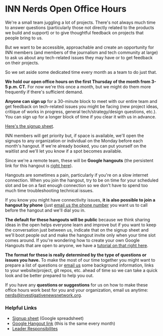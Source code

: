 # INN Nerds Open Office Hours

We're a small team juggling a lot of projects. There's not always much time to answer questions (particularly those not directly related to the products we build and support) or to give thoughtful feedback on projects that people bring to us.

But we want to be accessible, approachable and create an opportunity for INN members (and members of the journalism and tech community at large) to ask us about any tech-related issues they may have or to get feedback on their projects.

So we set aside some dedicated time every month as a team to do just that.

**We hold our open office hours on the first Thursday of the month from 3-5 p.m. CT.** For now we're this once a month, but we might do them more frequently if there's sufficient demand.

**Anyone can sign up** for a 30-minute block to meet with our entire team and get feedback on tech-related issues you might be facing (new project ideas, critique of works in progress, general tech/strategy/design questions, etc.). You can sign up for a longer block of time if you clear it with us in advance.

[Here's the signup sheet](https://docs.google.com/spreadsheets/d/1p-twn2D8oow7vXBfkcdYcZnVA4z8Q42OMs77KlHwf-g/edit).

INN members will get priority but, if space is available, we'll open the signups to any organization or individual on the Monday before each month's hangout. If we're already booked, you can put yourself on the waitlist and we'll let you know if a spot becomes available.

Since we're a remote team, these will be **Google hangouts** (the persistent link for this hangout is [right here](https://plus.google.com/hangouts/_/investigativenewsnetwork.org/office-hours)).

Hangouts are sometimes a pain, particularly if you're on a slow internet connection. When you join the hangout, try to be on time for your scheduled slot and be on a fast enough connection so we don't have to spend too much time troubleshooting technical issues.

If you know you might have connectivity issues, **it is also possible to join a hangout by phone** (just [email us the phone number](mailto:nerds@investigativenewsnetwork.org) you want us to call before the hangout and we'll dial you in.

**The default for these hangouts will be public** because we think sharing ideas in the open helps everyone learn and improve but if you want to keep the conversation just between us, indicate that on the signup sheet and we'll boot people out and make the hangout invite only when your time slot comes around. If you're wondering how to create your own Google Hangouts that are open to anyone, we have a [tutorial on that right here](/projects/tools.md).

**The format for these is really determined by the type of questions or issues you have.** To make the most of our time together you might want to prepare a list of questions or [email us](mailto:nerds@investigativenewsnetwork.org) some background information, links to your website/project, git repos, etc. ahead of time so we can take a quick look and be better prepared to help you out.

If you have any **questions or suggestions** for us on how to make these office hours work best for you and your organization, email us anytime: [nerds@investigativenewsnetwork.org](mailto:nerds@investigativenewsnetwork.org).

### Helpful Links

- [Signup sheet](https://docs.google.com/spreadsheets/d/1p-twn2D8oow7vXBfkcdYcZnVA4z8Q42OMs77KlHwf-g/edit) (Google spreadsheet)
- [Google Hangout link](https://plus.google.com/hangouts/_/investigativenewsnetwork.org/office-hours) (this is the same every month)
- [Leader Responsibilites](/projects/office-hours/leader-responsibilities.md)
